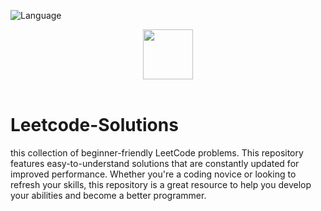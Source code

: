 ![Language]([https://img.shields.io/badge/language-Java%20-blue.svg](https://www.google.com/search?q=python+image&rlz=1C1CHBF_esES1023ES1024&sxsrf=AJOqlzU06d_KBJ1fjdzSK1p6Nw0Zu45TCA:1676623942396&source=lnms&tbm=isch&sa=X&ved=2ahUKEwjSpIj0lpz9AhXwTKQEHbiRBrMQ_AUoAXoECAEQAw&biw=1280&bih=601&dpr=1.5#imgrc=IYUTKyJhDagcZM))
<p align="center">
  <a  href="https://leetcode.com">
    <img height=80 src="https://assets.leetcode.com/static_assets/public/webpack_bundles/images/logo-dark.e99485d9b.svg">
  </a>
  <br>
  <br>
</p>



# Leetcode-Solutions
this collection of beginner-friendly LeetCode problems. This repository features easy-to-understand solutions that are constantly updated for improved performance. Whether you're a coding novice or looking to refresh your skills, this repository is a great resource to help you develop your abilities and become a better programmer.
